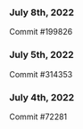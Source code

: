 ### July 8th, 2022

Commit #199826

### July 5th, 2022

Commit #314353


### July 4th, 2022

Commit #72281
